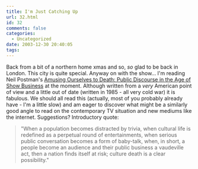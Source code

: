 ```yaml
---
title: I'm Just Catching Up
url: 32.html
id: 32
comments: false
categories:
  - Uncategorized
date: 2003-12-30 20:40:05
tags:
---
```


Back from a bit of a northern home xmas and so, _so_ glad to be back in London. This city is quite special. Anyway on with the show... I'm reading Neil Postman's [Amusing Ourselves to Death: Public Discourse in the Age of Show Business](http://www.amazon.com/exec/obidos/ASIN/0140094385/102-5825692-2557710 "
Amazon.com: Books: Amusing Ourselves to Death: Public Discourse in the Age of Show Business") at the moment. Although written from a _very_ American point of view and a little out of date (written in 1985 - all very cold war) it is fabulous. We should all read this (actually, most of you probably already have - I'm a little slow) and am eager to discover what might be a similarly good angle to read on the contemporary TV situation and new mediums like the internet. Suggestions? Introductory quote:

> "When a population becomes distracted by trivia, when cultural life is redefined as a perpetual round of entertainments, when serious public conversation becomes a form of baby-talk, when, in short, a people become an audience and their public business a vaudeville act, then a nation finds itself at risk; culture death is a clear possibility."